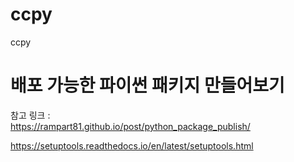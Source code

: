 # ccpy
ccpy

# 배포 가능한 파이썬 패키지 만들어보기

참고 링크 :  
https://rampart81.github.io/post/python_package_publish/


https://setuptools.readthedocs.io/en/latest/setuptools.html